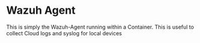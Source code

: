 # Wazuh Agent

This is simply the Wazuh-Agent running within a Container. This is useful to collect Cloud logs and syslog for local devices